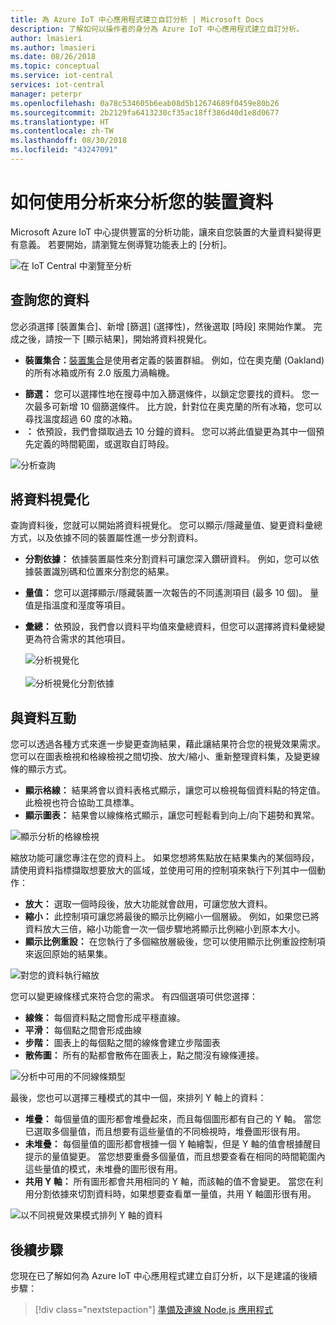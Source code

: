 ```yaml
---
title: 為 Azure IoT 中心應用程式建立自訂分析 | Microsoft Docs
description: 了解如何以操作者的身分為 Azure IoT 中心應用程式建立自訂分析。
author: lmasieri
ms.author: lmasieri
ms.date: 08/26/2018
ms.topic: conceptual
ms.service: iot-central
services: iot-central
manager: peterpr
ms.openlocfilehash: 0a78c534605b6eab08d5b12674689f0459e80b26
ms.sourcegitcommit: 2b2129fa6413230cf35ac18ff386d40d1e8d0677
ms.translationtype: HT
ms.contentlocale: zh-TW
ms.lasthandoff: 08/30/2018
ms.locfileid: "43247091"
---
```

# <a name="how-to-use-analytics-to-analyze-your-device-data"></a>如何使用分析來分析您的裝置資料

Microsoft Azure IoT 中心提供豐富的分析功能，讓來自您裝置的大量資料變得更有意義。 若要開始，請瀏覽左側導覽功能表上的 [分析]。 

  ![在 IoT Central 中瀏覽至分析](media\howto-create-analytics\analytics-navigation.png)

## <a name="querying-your-data"></a>查詢您的資料

您必須選擇 [裝置集合]、新增 [篩選] (選擇性)，然後選取 [時段] 來開始作業。 完成之後，請按一下 [顯示結果]，開始將資料視覺化。


* **裝置集合：**[裝置集合](howto-use-device-sets.md)是使用者定義的裝置群組。 例如，位在奧克蘭 (Oakland) 的所有冰箱或所有 2.0 版風力渦輪機。

<!---
to-do: confirm if 10 is the max number of filters
to-do: do we need to explain how fiters work?
--->

* **篩選：** 您可以選擇性地在搜尋中加入篩選條件，以鎖定您要找的資料。 您一次最多可新增 10 個篩選條件。 比方說，針對位在奧克蘭的所有冰箱，您可以尋找溫度超過 60 度的冰箱。 
* **：** 依預設，我們會擷取過去 10 分鐘的資料。 您可以將此值變更為其中一個預先定義的時間範圍，或選取自訂時段。 

 ![分析查詢](media\howto-create-analytics\analytics-query.png)

## <a name="visualizing-your-data"></a>將資料視覺化

查詢資料後，您就可以開始將資料視覺化。 您可以顯示/隱藏量值、變更資料彙總方式，以及依據不同的裝置屬性進一步分割資料。  

* **分割依據：** 依據裝置屬性來分割資料可讓您深入鑽研資料。 例如，您可以依據裝置識別碼和位置來分割您的結果。
<!---
to-do: confirm if 10 is the max number of measurements
--->
* **量值：** 您可以選擇顯示/隱藏裝置一次報告的不同遙測項目 (最多 10 個)。 量值是指溫度和溼度等項目。 
* **彙總：** 依預設，我們會以資料平均值來彙總資料，但您可以選擇將資料彙總變更為符合需求的其他項目。 

   ![分析視覺化](media\howto-create-analytics\analytics-visualize.png) <br/><br/>
   ![分析視覺化分割依據](media\howto-create-analytics\analytics-splitby.png)

## <a name="interacting-with-your-data"></a>與資料互動

您可以透過各種方式來進一步變更查詢結果，藉此讓結果符合您的視覺效果需求。 您可以在圖表檢視和格線檢視之間切換、放大/縮小、重新整理資料集，及變更線條的顯示方式。

* **顯示格線：** 結果將會以資料表格式顯示，讓您可以檢視每個資料點的特定值。 此檢視也符合協助工具標準。 
* **顯示圖表：** 結果會以線條格式顯示，讓您可輕鬆看到向上/向下趨勢和異常。 

 ![顯示分析的格線檢視](media\howto-create-analytics\analytics-showgrid.png)

縮放功能可讓您專注在您的資料上。 如果您想將焦點放在結果集內的某個時段，請使用資料指標擷取想要放大的區域，並使用可用的控制項來執行下列其中一個動作：
* **放大：** 選取一個時段後，放大功能就會啟用，可讓您放大資料。
* **縮小：** 此控制項可讓您將最後的顯示比例縮小一個層級。 例如，如果您已將資料放大三倍，縮小功能會一次一個步驟地將顯示比例縮小到原本大小。
* **顯示比例重設：** 在您執行了多個縮放層級後，您可以使用顯示比例重設控制項來返回原始的結果集。 

 ![對您的資料執行縮放](media\howto-create-analytics\analytics-zoom.png)


您可以變更線條樣式來符合您的需求。 有四個選項可供您選擇：
* **線條：** 每個資料點之間會形成平穩直線。 
* **平滑：** 每個點之間會形成曲線
* **步階：** 圖表上的每個點之間的線條會建立步階圖表
* **散佈圖：** 所有的點都會散佈在圖表上，點之間沒有線條連接。 

 ![分析中可用的不同線條類型](media\howto-create-analytics\analytics-linetypes.png)

最後，您也可以選擇三種模式的其中一個，來排列 Y 軸上的資料：

* **堆疊：** 每個量值的圖形都會堆疊起來，而且每個圖形都有自己的 Y 軸。 當您已選取多個量值，而且想要有這些量值的不同檢視時，堆疊圖形很有用。
* **未堆疊：** 每個量值的圖形都會根據一個 Y 軸繪製，但是 Y 軸的值會根據醒目提示的量值變更。 當您想要重疊多個量值，而且想要查看在相同的時間範圍內這些量值的模式，未堆疊的圖形很有用。
* **共用 Y 軸：** 所有圖形都會共用相同的 Y 軸，而該軸的值不會變更。 當您在利用分割依據來切割資料時，如果想要查看單一量值，共用 Y 軸圖形很有用。

 ![以不同視覺效果模式排列 Y 軸的資料](media\howto-create-analytics\analytics-yaxis.png)

## <a name="next-steps"></a>後續步驟

您現在已了解如何為 Azure IoT 中心應用程式建立自訂分析，以下是建議的後續步驟：

> [!div class="nextstepaction"]
> [準備及連線 Node.js 應用程式](howto-connect-nodejs.md)